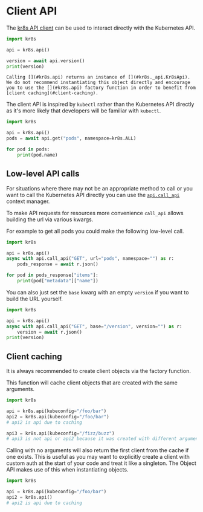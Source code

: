 # Client API

The [kr8s API client](#kr8s.api) can be used to interact directly with the Kubernetes API.

```python
import kr8s

api = kr8s.api()

version = await api.version()
print(version)
```

```{note}
Calling [](#kr8s.api) returns an instance of [](#kr8s._api.Kr8sApi). We do not recommend instantiating this object directly and encourage you to use the [](#kr8s.api) factory function in order to benefit from [client caching](#client-caching).
```

The client API is inspired by `kubectl` rather than the Kubernetes API directly as it's more likely that developers will be familiar with `kubectl`.

```python
import kr8s

api = kr8s.api()
pods = await api.get("pods", namespace=kr8s.ALL)

for pod in pods:
    print(pod.name)
```

## Low-level API calls

For situations where there may not be an appropriate method to call or you want to call the Kubernetes API directly you can use the [`api.call_api`](#kr8s.Kr8sApi.call_api) context manager.

To make API requests for resources more convenience `call_api` allows building the url via various kwargs.

For example to get all pods you could make the following low-level call.

```python
import kr8s

api = kr8s.api()
async with api.call_api("GET", url="pods", namespace="") as r:
    pods_response = await r.json()

for pod in pods_response["items"]:
    print(pod["metadata"]["name"])
```

You can also just set the `base` kwarg with an empty `version` if you want to build the URL yourself.

```python
import kr8s

api = kr8s.api()
async with api.call_api("GET", base="/version", version="") as r:
    version = await r.json()
print(version)
```

## Client caching

It is always recommended to create client objects via the [](#kr8s.api) factory function.

This function will cache client objects that are created with the same arguments.

```python
import kr8s

api = kr8s.api(kubeconfig="/foo/bar")
api2 = kr8s.api(kubeconfig="/foo/bar")
# api2 is api due to caching

api3 = kr8s.api(kubeconfig="/fizz/buzz")
# api3 is not api or api2 because it was created with different arguments
```

Calling [](#kr8s.api) with no arguments will also return the first client from the cache if one exists. This is useful as you may want to explicitly create a client with custom auth at the start of your code and treat it like a singleton. The Object API makes use of this when instantiating objects.

```python
import kr8s

api = kr8s.api(kubeconfig="/foo/bar")
api2 = kr8s.api()
# api2 is api due to caching
```
